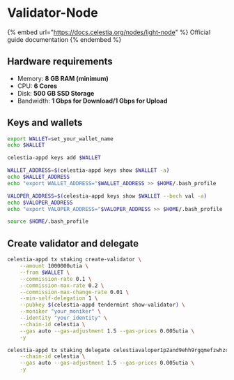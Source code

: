 # Validator-Node

{% embed url="https://docs.celestia.org/nodes/light-node" %}
Official guide documentation
{% endembed %}

## Hardware requirements[​](https://docs.celestia.org/nodes/light-node#hardware-requirements) <a href="#hardware-requirements" id="hardware-requirements"></a>

* Memory: **8 GB RAM (minimum)**
* CPU: **6 Cores**
* Disk: **500 GB SSD Storage**
* Bandwidth: **1 Gbps for Download/1 Gbps for Upload**

## Keys and wallets <a href="#initialize-the-light-node" id="initialize-the-light-node"></a>

```sh
export WALLET=set_your_wallet_name
echo $WALLET

celestia-appd keys add $WALLET

WALLET_ADDRESS=$(celestia-appd keys show $WALLET -a)
echo $WALLET_ADDRESS
echo "export WALLET_ADDRESS="$WALLET_ADDRESS >> $HOME/.bash_profile

VALOPER_ADDRESS=$(celestia-appd keys show $WALLET --bech val -a)
echo $VALOPER_ADDRESS
echo "export VALOPER_ADDRESS="$VALOPER_ADDRESS >> $HOME/.bash_profile

source $HOME/.bash_profile
```

## Create validator and delegate

```sh
celestia-appd tx staking create-validator \
    --amount 1000000utia \
    --from $WALLET \
    --commission-rate 0.1 \
    --commission-max-rate 0.2 \
    --commission-max-change-rate 0.01 \
    --min-self-delegation 1 \
    --pubkey $(celestia-appd tendermint show-validator) \
    --moniker "your_moniker" \
    --identity "your_identity" \
    --chain-id celestia \
    --gas auto --gas-adjustment 1.5 --gas-prices 0.005utia \
    -y

celestia-appd tx staking delegate celestiavaloper1p2and9ehh9rgqmefzwhzq7yhkrkd5wdddx8mgv 1000000utia --from inklbot \
    --chain-id celestia \
    --gas auto --gas-adjustment 1.5 --gas-prices 0.005utia \
    -y
```
